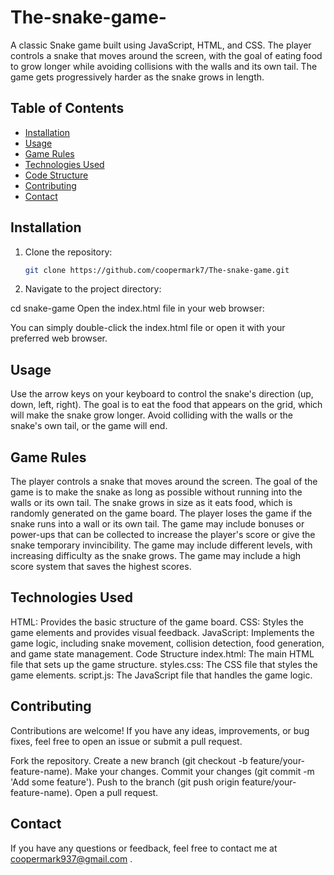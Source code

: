# The-snake-game-
A classic Snake game built using JavaScript, HTML, and CSS. The player controls a snake that moves around the screen, with the goal of eating food to grow longer while avoiding collisions with the walls and its own tail. The game gets progressively harder as the snake grows in length.

## Table of Contents

- [Installation](#installation)
- [Usage](#usage)
- [Game Rules](#game-rules)
- [Technologies Used](#technologies-used)
- [Code Structure](#code-structure)
- [Contributing](#contributing)
- [Contact](#contact)

## Installation

1. Clone the repository:

   ```bash
   git clone https://github.com/coopermark7/The-snake-game.git

2. Navigate to the project directory:

cd snake-game
Open the index.html file in your web browser:

You can simply double-click the index.html file or open it with your preferred web browser.

## Usage

Use the arrow keys on your keyboard to control the snake's direction (up, down, left, right).
The goal is to eat the food that appears on the grid, which will make the snake grow longer.
Avoid colliding with the walls or the snake's own tail, or the game will end.

## Game Rules
The player controls a snake that moves around the screen.
The goal of the game is to make the snake as long as possible without running into the walls or its own tail.
The snake grows in size as it eats food, which is randomly generated on the game board.
The player loses the game if the snake runs into a wall or its own tail.
The game may include bonuses or power-ups that can be collected to increase the player's score or give the snake temporary invincibility.
The game may include different levels, with increasing difficulty as the snake grows.
The game may include a high score system that saves the highest scores.

## Technologies Used
HTML: Provides the basic structure of the game board.
CSS: Styles the game elements and provides visual feedback.
JavaScript: Implements the game logic, including snake movement, collision detection, food generation, and game state management.
Code Structure
index.html: The main HTML file that sets up the game structure.
styles.css: The CSS file that styles the game elements.
script.js: The JavaScript file that handles the game logic.

## Contributing
Contributions are welcome! If you have any ideas, improvements, or bug fixes, feel free to open an issue or submit a pull request.

Fork the repository.
Create a new branch (git checkout -b feature/your-feature-name).
Make your changes.
Commit your changes (git commit -m 'Add some feature').
Push to the branch (git push origin feature/your-feature-name).
Open a pull request.

## Contact
If you have any questions or feedback, feel free to contact me at coopermark937@gmail.com .

   

